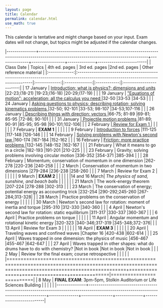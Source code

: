 ```yaml
---
layout: page
title: Calendar
permalink: calendar.html
use_math: true
---
```



This calendar is tentative and might change based on your input. Exam dates will not change, but topics might be adjusted if the calendar changes.


|---------------+--------------------------------------------------------------------------------------------------------------------------------------+---------------+-----------------+--------------+-------------------------|
| Class Date    | Topics                                                                                                                               | 4th ed. pages | 3rd ed. pages  |2nd ed. pages | Other reference material |
|:-------------:|:-------------------------------------------------------------------------------------------------------------------------------------|:-------------:|:--------------:|:------------:|:------------------------:|
| 17 January    | <a href="slides/lec1/lecture1.pdf">   Introduction; what is physics?; dimensions and units </a>                                      |22-23;(18-21)  |19-23;(16-18)   |20-29;(17-19) |                          |
| 19 January    | <a href="slides/lec2/lecture2.pdf">"Equations of motion"; acceleration; all the calculus you need </a>                               |32-50          |33-53           |34-53         |                          |
| 24 January    | <a href="slides/lec3/lecture3.pdf"> Asking questions to physics; describing rotation; solving kinematics problems  </a>                         |32-50; 92-101  |33-53; 98-107   |34-53;107-116 |                          |
| 26 January    |<a href="slides/lec4/lecture4.pdf"> Describing things with direction: vectors  </a>                                                            |66-75; 81-89   |69-81; 85-95    |72-86; 90-101 |                          |
| 31 January    |<a href="slides/lec5/lecture5.pdf">                              Projectile motion problems </a>                                                                             |81-89; 90-91   |85-95; 95-98    |90-101;102-106|                          |
| 2  February   |<a href="slides/lec6/lecture6.pdf">                              Review for Exam 1   </a>                                                                                    |               |                |              |                          |
| 7  February   |                              **EXAM 1**                                                                                              |               |                |              |                          |
| 9  February   |             <a href="slides/lec7/lecture7.pdf">                 Introduction to forces</a>                                                                                  |111-125        |117-148         |126-146       |                          |
| 14 February   | <a href="slides/lec8/lec8.pdf">                             Solving problems with Newton's second law  </a>                                                             |160-174        |167-184         |152-162       |                          |
| 16 February   |  <a href="slides/lec9/lecture9.pdf">                            Friction; more practice problems   </a>                                                                     |132-145        |148-152         |162-167       |                          |
| 21 February   |                              What it means to go in a circle                                                                         |182-193        |191-201         |210-225       |                          |
| 23 February   |                              Gravity; solving problems involving circular motion                                                     |336-352        |354-371         |385-394       |                          |
| 28 February   |                              Momentum; conservation of momentum in one dimension                                                     |262-278        |220-236         |240-258       |                          |
| 2  March      |                              Conservation of momentum in two dimensions                                                              |279-284        |236-238         |258-260       |                          |
| 7  March      |                              Review for Exam 2                                                                                       |               |                |              |                          |
| 9  March      |                              **EXAM 2**                                                                                              |               |                |              |                          |
|14 and 16 March|                               *The physics of sand, sunshine, and beach balls*                                                    |               |                |              |                          |
| 21 March      |                              The work-energy theorem                                                                                 |207-224        |278-288         |302-313       |                          |
| 23 March      |                              The conservation of energy; potential energy as accounting trick                                        |232-254        |290-292;245-260 |267-284;313-328|                         |
| 28 March      |                              Practice problems on the conservation of energy                                                         |               |                |              |                          |
| 30 March      |                              Newton's second law for rotation: moment of inertia and torque                                          |295-310        |312-330         |340-360       |                          |
| 4  April      |                              Newton's second law for rotation: static equilibrium                                                    |311-317        |330-337         |360-367       |                          |
| 6  April      |                              Practice problems on torque                                                                             |               |                |              |                          |
| 11 April      |                              Angular momentum and rotational kinetic energy                                                          |320-323        |340-346;317-319 |345-348;372-376|                         |
| 13 April      |                               Review for Exam 3                                                                                      |               |                |              |                          |
| 18 April      |                               **EXAM 3**                                                                                             |               |                |              |                          |
| 20 April      |                               Traveling waves and confined waves                                                                     |Chapter 16     |420-438         |602-614       |                          |
| 25 April      |                               Waves trapped in one dimension: the physics of music                                                   |456-467        |455-467         |642-647       |                          |
| 27 April      |                               Waves trapped in other shapes: what do drums have to do with chemistry?                                |Not in book    |Not in book     |Not in book   |                          |
| 2  May        |                               Review for the final exam; course retrospective                                                        |               |                |              |                          |
|===============+======================================================================================================================================+===============+================+==============|==========================|
| 8  May        | **FINAL EXAM**: 3pm-5pm, Stolkin Auditorium or Life Sciences Building                                                                |               |                |              |                          |
|---------------+--------------------------------------------------------------------------------------------------------------------------------------+---------------+----------------+--------------+--------------------------|




